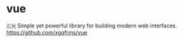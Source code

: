 # vue
 :cn: Simple yet powerful library for building modern web interfaces. https://github.com/xgqfrms/vue 
